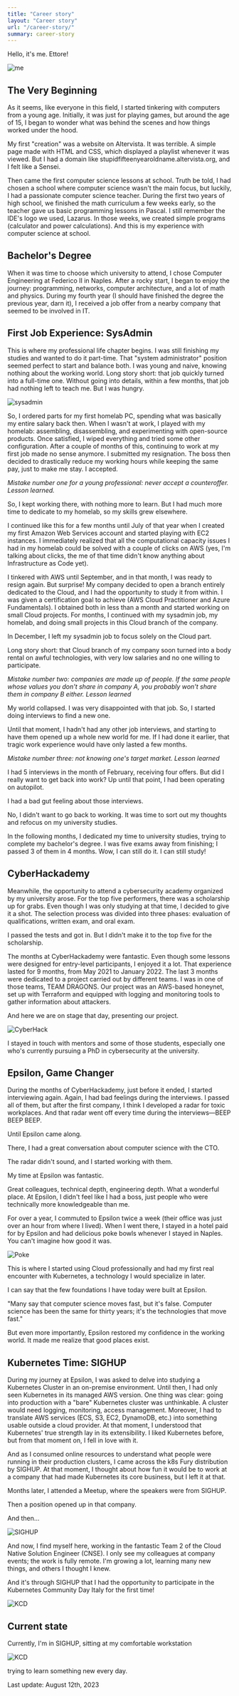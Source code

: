 ```yaml
---
title: "Career story"
layout: "Career story"
url: "/career-story/"
summary: career-story
---
```


Hello, it's me. Ettore!

![me](/aboutImg/me.png)

## The Very Beginning

As it seems, like everyone in this field, I started tinkering with computers from a young age. Initially, it was just for playing games, but around the age of 15, I began to wonder what was behind the scenes and how things worked under the hood.

My first "creation" was a website on Altervista. It was terrible. A simple page made with HTML and CSS, which displayed a playlist whenever it was viewed. But I had a domain like stupidfifteenyearoldname.altervista.org, and I felt like a Sensei.

Then came the first computer science lessons at school. Truth be told, I had chosen a school where computer science wasn't the main focus, but luckily, I had a passionate computer science teacher. During the first two years of high school, we finished the math curriculum a few weeks early, so the teacher gave us basic programming lessons in Pascal. I still remember the IDE's logo we used, Lazarus. In those weeks, we created simple programs (calculator and power calculations). And this is my experience with computer science at school.

## Bachelor's Degree

When it was time to choose which university to attend, I chose Computer Engineering at Federico II in Naples. After a rocky start, I began to enjoy the journey: programming, networks, computer architecture, and a lot of math and physics. During my fourth year (I should have finished the degree the previous year, darn it), I received a job offer from a nearby company that seemed to be involved in IT.

## First Job Experience: SysAdmin

This is where my professional life chapter begins. I was still finishing my studies and wanted to do it part-time. That "system administrator" position seemed perfect to start and balance both. I was young and naive, knowing nothing about the working world. 
Long story short: that job quickly turned into a full-time one.
Without going into details, within a few months, that job had nothing left to teach me. But I was hungry.

![sysadmin](/aboutImg/sysadmin.png)

So, I ordered parts for my first homelab PC, spending what was basically my entire salary back then. 
When I wasn't at work, I played with my homelab: assembling, disassembling, and experimenting with open-source products. Once satisfied, I wiped everything and tried some other configuration. 
After a couple of months of this, continuing to work at my first job made no sense anymore. I submitted my resignation.
The boss then decided to drastically reduce my working hours while keeping the same pay, just to make me stay. I accepted.

_Mistake number one for a young professional: never accept a counteroffer. Lesson learned._

So, I kept working there, with nothing more to learn. But I had much more time to dedicate to my homelab, so my skills grew elsewhere.

I continued like this for a few months until July of that year when I created my first Amazon Web Services account and started playing with EC2 instances.
I immediately realized that all the computational capacity issues I had in my homelab could be solved with a couple of clicks on AWS (yes, I'm talking about clicks, the me of that time didn't know anything about Infrastructure as Code yet).

I tinkered with AWS until September, and in that month, I was ready to resign again. But surprise!
My company decided to open a branch entirely dedicated to the Cloud, and I had the opportunity to study it from within. I was given a certification goal to achieve (AWS Cloud Practitioner and Azure Fundamentals). I obtained both in less than a month and started working on small Cloud projects.
For months, I continued with my sysadmin job, my homelab, and doing small projects in this Cloud branch of the company.

In December, I left my sysadmin job to focus solely on the Cloud part.

Long story short: that Cloud branch of my company soon turned into a body rental on awful technologies, with very low salaries and no one willing to participate.

_Mistake number two: companies are made up of people. If the same people whose values you don't share in company A, you probably won't share them in company B either. Lesson learned_

My world collapsed. I was very disappointed with that job. So, I started doing interviews to find a new one.

Until that moment, I hadn't had any other job interviews, and starting to have them opened up a whole new world for me. If I had done it earlier, that tragic work experience would have only lasted a few months.

_Mistake number three: not knowing one's target market. Lesson learned_


I had 5 interviews in the month of February, receiving four offers. But did I really want to get back into work? Up until that point, I had been operating on autopilot.

I had a bad gut feeling about those interviews.

No, I didn't want to go back to working. It was time to sort out my thoughts and refocus on my university studies.

In the following months, I dedicated my time to university studies, trying to complete my bachelor's degree. I was five exams away from finishing; I passed 3 of them in 4 months.
Wow, I can still do it. I can still study!

## CyberHackademy

Meanwhile, the opportunity to attend a cybersecurity academy organized by my university arose. For the top five performers, there was a scholarship up for grabs. Even though I was only studying at that time, I decided to give it a shot.
The selection process was divided into three phases: evaluation of qualifications, written exam, and oral exam.

I passed the tests and got in. But I didn't make it to the top five for the scholarship.

The months at CyberHackademy were fantastic. Even though some lessons were designed for entry-level participants, I enjoyed it a lot.
That experience lasted for 9 months, from May 2021 to January 2022. The last 3 months were dedicated to a project carried out by different teams.
I was in one of those teams, TEAM DRAGONS.
Our project was an AWS-based honeynet, set up with Terraform and equipped with logging and monitoring tools to gather information about attackers.

And here we are on stage that day, presenting our project.

![CyberHack](/aboutImg/cyberhack.png)

I stayed in touch with mentors and some of those students, especially one who's currently pursuing a PhD in cybersecurity at the university.

## Epsilon, Game Changer

During the months of CyberHackademy, just before it ended, I started interviewing again. Again, I had bad feelings during the interviews. I passed all of them, but after the first company, I think I developed a radar for toxic workplaces. And that radar went off every time during the interviews—BEEP BEEP BEEP.

Until Epsilon came along.

There, I had a great conversation about computer science with the CTO.

The radar didn't sound, and I started working with them.

My time at Epsilon was fantastic.

Great colleagues, technical depth, engineering depth. What a wonderful place. At Epsilon, I didn't feel like I had a boss, just people who were technically more knowledgeable than me.

For over a year, I commuted to Epsilon twice a week (their office was just over an hour from where I lived). When I went there, I stayed in a hotel paid for by Epsilon and had delicious poke bowls whenever I stayed in Naples. You can't imagine how good it was.

![Poke](/aboutImg/poke.png)

This is where I started using Cloud professionally and had my first real encounter with Kubernetes, a technology I would specialize in later.

I can say that the few foundations I have today were built at Epsilon.

"Many say that computer science moves fast, but it's false. Computer science has been the same for thirty years; it's the technologies that move fast."

But even more importantly, Epsilon restored my confidence in the working world. It made me realize that good places exist.

## Kubernetes Time: SIGHUP

During my journey at Epsilon, I was asked to delve into studying a Kubernetes Cluster in an on-premise environment. Until then, I had only seen Kubernetes in its managed AWS version.
One thing was clear: going into production with a "bare" Kubernetes cluster was unthinkable.
A cluster would need logging, monitoring, access management.
Moreover, I had to translate AWS services (ECS, S3, EC2, DynamoDB, etc.) into something usable outside a cloud provider.
At that moment, I understood that Kubernetes' true strength lay in its extensibility.
I liked Kubernetes before, but from that moment on, I fell in love with it.

And as I consumed online resources to understand what people were running in their production clusters, I came across the k8s Fury distribution by SIGHUP.
At that moment, I thought about how fun it would be to work at a company that had made Kubernetes its core business, but I left it at that.

Months later, I attended a Meetup, where the speakers were from SIGHUP.

Then a position opened up in that company.

And then...

![SIGHUP](/aboutImg/joinSIGHUP.png)

And now, I find myself here, working in the fantastic Team 2 of the Cloud Native Solution Engineer (CNSE). I only see my colleagues at company events; the work is fully remote.
I'm growing a lot, learning many new things, and others I thought I knew.

And it's through SIGHUP that I had the opportunity to participate in the Kubernetes Community Day Italy for the first time!

![KCD](/aboutImg/KCD.png)

## Current state

Currently, I'm in SIGHUP, sitting at my comfortable workstation

![KCD](/aboutImg/workstation.png)

trying to learn something new every day.

Last update: August 12th, 2023